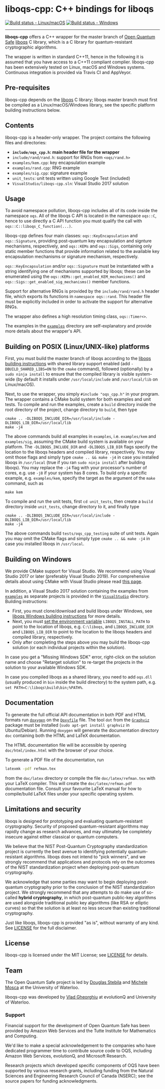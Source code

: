 liboqs-cpp: C++ bindings for liboqs
===================================

[![Build status - Linux/macOS](https://api.travis-ci.com/open-quantum-safe/liboqs-cpp.svg?branch=master)](https://travis-ci.com/open-quantum-safe/liboqs-cpp)
[![Build status - Windows](https://ci.appveyor.com/api/projects/status/duitngr0lo3p8566/branch/master?svg=true)](https://ci.appveyor.com/project/dstebila/liboqs-cpp/branch/master)

---

**liboqs-cpp** offers a C++ wrapper for the master branch of [Open Quantum Safe](https://openquantumsafe.org/) [liboqs](https://github.com/open-quantum-safe/liboqs/) C library, which is a C library for quantum-resistant cryptographic algorithms.

The wrapper is written in standard C++11, hence in the following it is assumed that you have access to a C++11 compliant complier. liboqs-cpp has been extensively tested on Linux, macOS and Windows systems. Continuous integration is provided via Travis CI and AppVeyor.

## Pre-requisites

liboqs-cpp depends on the [liboqs](https://github.com/open-quantum-safe/liboqs) C library; liboqs master branch must first be compiled as a Linux/macOS/Windows library, see the specific platform building instructions below.

Contents
--------

liboqs-cpp is a header-only wrapper. The project contains the following files
and directories:

 - **`include/oqs_cpp.h`: main header file for the wrapper**
 - `include/rand/rand.h`: support for RNGs from `<oqs/rand.h>`
 - `examples/kem.cpp`: key encapsulation example
 - `examples/rand.cpp`: RNG example
 - `examples/sig.cpp`: signature example
 - `unit_tests`: unit tests written using Google Test (included)
 - `VisualStudio/liboqs-cpp.sln`: Visual Studio 2017 solution

Usage
-----

To avoid namespace pollution, liboqs-cpp includes all of its code inside the namespace `oqs`. All of the liboqs C API is located
in the namespace `oqs::C`, hence to use directly a C API function you must qualify the call with `oqs::C::liboqs_C_function(...)`.

liboqs-cpp defines four main classes: `oqs::KeyEncapsulation` and `oqs::Signature`, providing post-quantum key encapsulation and signture mechanisms, respectively, and 
`oqs::KEMs` and `oqs::Sigs`, containing only static member functions that provide information related to the available key encapsulation mechanisms or signature mechanism, respectively. 

`oqs::KeyEncapsulation` and/or `oqs::Signature` must be instantiated with a string identifying one of mechanisms supported by liboqs; these can be enumerated using the `oqs::KEMs::get_enabled_KEM_mechanisms()` and `oqs::Sigs::get_enabled_sig_mechanisms()` member functions. 

Support for alternative RNGs is provided by the `include/rand/rand.h` header file, which exports its functions in `namespace oqs::rand`. This header file must be explicitly included in order to activate the support for alternative RNGs.

The wrapper also defines a high resolution timing class, `oqs::Timer<>`.

The examples in the [`examples`](https://github.com/open-quantum-safe/liboqs-cpp/tree/master/examples) directory are self-explanatory and provide more details about the wrapper's API.

Building on POSIX (Linux/UNIX-like) platforms
---------------------------------------------

First, you must build the master branch of liboqs according to the [liboqs building instructions](https://github.com/open-quantum-safe/liboqs#linuxmacos) with shared library support enabled (add `-DBUILD_SHARED_LIBS=ON` to the `cmake` command), followed (optionally) by a `sudo ninja install` to ensure that the compiled library is visible system-wide (by default it installs under `/usr/local/include` and `/usr/local/lib` on Linux/macOS).

Next, to use the wrapper, you simply `#include "oqs_cpp.h"` in your program. The wrapper contains
a CMake build system for both examples and unit tests. To compile and run the examples, create a `build` directory inside the root directory of the project, change
directory to `build`, then type 

	cmake .. -DLIBOQS_INCLUDE_DIR=/usr/local/include -DLIBOQS_LIB_DIR=/usr/local/lib
	make -j4

The above commands build all examples in `examples`, i.e. `examples/kem` and `examples/sig`, assuming
the CMake build system is available on your platform. The `-DLIBOQS_INCLUDE_DIR` and `-DLIBOQS_LIB_DIR` flags specify the location to the liboqs headers and compiled library, respectively. You may omit those flags and simply type `cmake .. && make -j4` in case you installed liboqs in `/usr/local` (true if you ran `sudo ninja install` after building liboqs). You may replace the `-j4` flag with your
processor's number of cores, e.g. use `-j8` if your system has 8 cores.
To build only a specific example, e.g. `examples/kem`, specify the target as the argument of the `make` command, such as

	make kem

To compile and run the unit tests, first `cd unit_tests`, then create a `build` directory inside `unit_tests`, change directory to it, and finally type

	cmake .. -DLIBOQS_INCLUDE_DIR=/usr/local/include -DLIBOQS_LIB_DIR=/usr/local/lib
	make -j4

The above commands build `tests/oqs_cpp_testing` suite of unit tests. Again you may omit the CMake flags and simply type `cmake .. && make -j4` in case you installed liboqs in `/usr/local`.

Building on Windows
-------------------

We provide CMake support for Visual Studio. We recommend using Visual Studio 2017 or later (preferably Visual Studio 2019). For comprehensive details about using CMake with Visual Studio please read [this page](https://docs.microsoft.com/en-us/cpp/build/cmake-projects-in-visual-studio?view=vs-2019).

In addition, a Visual Studio 2017 solution containing the examples from [`examples`](https://github.com/open-quantum-safe/liboqs-cpp/tree/master/examples) as separate projects is provided in the [`VisualStudio`](https://github.com/open-quantum-safe/liboqs-cpp/tree/master/VisualStudio) directory. Building instructions:

- First, you must clone/download and build liboqs under Windows, see [liboqs Windows building instructions](https://github.com/open-quantum-safe/liboqs#windows) for more details.
- Next, you must [set the environment variable](https://stackoverflow.com/a/32463213/3093378) `LIBOQS_INSTALL_PATH` to point to the location of liboqs, e.g. `C:\liboqs`, and `LIBOQS_INCLUDE_DIR` and `LIBOQS_LIB_DIR` to point to the location to the liboqs headers and compiled library, respectively.
- Only after completing the steps above you may build the liboqs-cpp solution (or each individual projects within the solution).

In case you get a "Missing Windows SDK" error, right-click on the solution name and choose "Retarget solution" to re-target the projects in the solution to your available Windows SDK.

In case you compiled liboqs as a shared library, you need to add `oqs.dll` (usually produced in `bin` inside the build directory) to the system path, e.g. `set PATH=C:\liboqs\build\bin;%PATH%`.

Documentation
-------------
To generate the full official API documentation in both PDF and HTML formats run 
[`doxygen`](http://www.doxygen.nl) on the [`Doxyfile`](https://github.com/open-quantum-safe/liboqs-cpp/blob/master/Doxyfile) file. The tool `dot` from the [`Graphviz`](https://www.graphviz.org) package must be installed (`sudo apt-get install graphviz` in Ubuntu/Debian). Running `doxygen` will generate the 
documentation directory `doc` containing both the HTML and LaTeX documentation.

The HTML documentation file will be accessible by opening `doc/html/index.html` with the browser of your choice.

To generate a PDF file of the documentation, run 

```bash
latexmk -pdf refman.tex
```

from the `doc/latex` directory or compile the file `doc/latex/refman.tex` with your LaTeX compiler. This will create the `doc/latex/refman.pdf` documentation file. Consult your favourite LaTeX manual for how to compile/build LaTeX files under your specific operating system. 

Limitations and security
------------------------

liboqs is designed for prototyping and evaluating quantum-resistant cryptography. Security of proposed quantum-resistant algorithms may rapidly change as research advances, and may ultimately be completely insecure against either classical or quantum computers.

We believe that the NIST Post-Quantum Cryptography standardization project is currently the best avenue to identifying potentially quantum-resistant algorithms. liboqs does not intend to "pick winners", and we strongly recommend that applications and protocols rely on the outcomes of the NIST standardization project when deploying post-quantum cryptography.

We acknowledge that some parties may want to begin deploying post-quantum cryptography prior to the conclusion of the NIST standardization project. We strongly recommend that any attempts to do make use of so-called **hybrid cryptography**, in which post-quantum public-key algorithms are used alongside traditional public key algorithms (like RSA or elliptic curves) so that the solution is at least no less secure than existing traditional cryptography.

Just like liboqs, liboqs-cpp is provided "as is", without warranty of any kind. See [LICENSE](https://github.com/open-quantum-safe/liboqs-cpp/blob/master/LICENSE) for the full disclaimer.

License
-------

liboqs-cpp is licensed under the MIT License; see [LICENSE](https://github.com/open-quantum-safe/liboqs-cpp/blob/master/LICENSE) for details.

Team
----

The Open Quantum Safe project is led by [Douglas Stebila](https://www.douglas.stebila.ca/research/) and [Michele Mosca](http://faculty.iqc.uwaterloo.ca/mmosca/) at the University of Waterloo.

liboqs-cpp was developed by [Vlad Gheorghiu](http://vsoftco.github.io) at evolutionQ and University of Waterloo.

### Support

Financial support for the development of Open Quantum Safe has been provided by Amazon Web Services and the Tutte Institute for Mathematics and Computing.  

We'd like to make a special acknowledgement to the companies who have dedicated programmer time to contribute source code to OQS, including Amazon Web Services, evolutionQ, and Microsoft Research.  

Research projects which developed specific components of OQS have been supported by various research grants, including funding from the Natural Sciences and Engineering Research Council of Canada (NSERC); see the source papers for funding acknowledgments.
